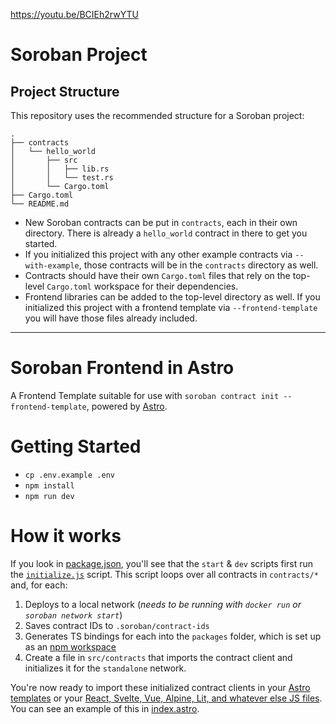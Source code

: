 https://youtu.be/BCIEh2rwYTU

# Soroban Project

## Project Structure

This repository uses the recommended structure for a Soroban project:
```text
.
├── contracts
│   └── hello_world
│       ├── src
│       │   ├── lib.rs
│       │   └── test.rs
│       └── Cargo.toml
├── Cargo.toml
└── README.md
```

- New Soroban contracts can be put in `contracts`, each in their own directory. There is already a `hello_world` contract in there to get you started.
- If you initialized this project with any other example contracts via `--with-example`, those contracts will be in the `contracts` directory as well.
- Contracts should have their own `Cargo.toml` files that rely on the top-level `Cargo.toml` workspace for their dependencies.
- Frontend libraries can be added to the top-level directory as well. If you initialized this project with a frontend template via `--frontend-template` you will have those files already included.

---
<!-- The following is the Frontend Template's README.md -->

# Soroban Frontend in Astro

A Frontend Template suitable for use with `soroban contract init --frontend-template`, powered by [Astro](https://astro.build/).

# Getting Started

- `cp .env.example .env`
- `npm install`
- `npm run dev`

# How it works

If you look in [package.json](./package.json), you'll see that the `start` & `dev` scripts first run the [`initialize.js`](./initialize.js) script. This script loops over all contracts in `contracts/*` and, for each:

1. Deploys to a local network (_needs to be running with `docker run` or `soroban network start`_)
2. Saves contract IDs to `.soroban/contract-ids`
3. Generates TS bindings for each into the `packages` folder, which is set up as an [npm workspace](https://docs.npmjs.com/cli/v10/configuring-npm/package-json#workspaces)
4. Create a file in `src/contracts` that imports the contract client and initializes it for the `standalone` network.

You're now ready to import these initialized contract clients in your [Astro templates](https://docs.astro.build/en/core-concepts/astro-syntax/) or your [React, Svelte, Vue, Alpine, Lit, and whatever else JS files](https://docs.astro.build/en/core-concepts/framework-components/#official-ui-framework-integrations). You can see an example of this in [index.astro](./src/pages/index.astro).
